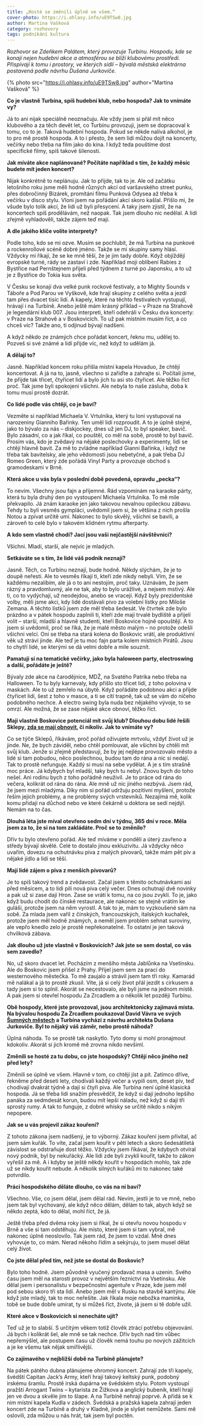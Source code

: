 ```yaml
---
title: „Hosté se změnili úplně ve všem.“
cover-photo: https://i.ohlasy.info/uE9TSw8.jpg
author: Martina Vašková
category: rozhovory
tags: podnikání kultura
---
```


*Rozhovor se Zdeňkem Palátem, který provozuje Turbínu. Hospodu, kde se konají nejen hudební akce a atmosférou se blíží klubovému prostředí. Přispívají k tomu i prostory, ve kterých sídlí – bývalá městská elektrárna postavená podle návrhu Dušana Jurkoviče.*

{% photo src="https://i.ohlasy.info/uE9TSw8.jpg" author="Martina Vašková" %}

**Co je vlastně Turbína, spíš hudební klub, nebo hospoda? Jak to vnímáte vy?**

Já to ani nijak speciálně neoznačuju. Ale vždy jsem si přál mít něco klubového a za těch devět let, co Turbínu provozuji, jsem se dopracoval k tomu, co to je. Taková hudební hospoda. Pokud se někde nalívá alkohol, je to pro mě prostě hospoda. A to i přesto, že sem lidi můžou dojít na koncerty, večírky nebo třeba na film jako do kina. I když teda pouštíme dost specifické filmy, spíš takové šílenosti.

**Jak míváte akce naplánované? Počítáte například s tím, že každý měsíc budete mít jeden koncert?**

Nijak konkrétně to neplánuju. Jak to přijde, tak to je. Ale od začátku letošního roku jsme měli hodně různých akcí od varšavského street punku, přes dobročinný Bizárek, promítání filmu Punková Odysea až třeba k večírku v disco stylu. Vloni jsem na pořádání akcí skoro kašlal. Přišlo mi, že všude bylo tolik akcí, že lidi už byli přesycení. A taky jsem zjistil, že na koncertech spíš prodělávám, než naopak. Tak jsem dlouho nic nedělal. A lidi zřejmě vyhladověli, takže zájem teď mají.

**A dle jakého klíče volíte interprety?**

Podle toho, kdo se mi ozve. Musím se pochlubit, že má Turbína na punkové a rockenrollové scéně dobré jméno. Takže se mi skupiny samy hlásí. Vždycky mi říkají, že se ke mně těší, že je jim tady dobře. Když objíždějí evropské turné, rády se zastaví i zde. Například moji oblíbení Rabies z Bystřice nad Pernštejnem přijeli před týdnem z turné po Japonsku, a to už je z Bystřice do Tokia kus světa.

V Česku se konají dva velké punk rockové festivaly, a to Mighty Sounds v Táboře a Pod Parou ve Vyškově, kde hrají skupiny z celého světa a jezdí tam přes dvacet tisíc lidí. A kapely, které na těchto festivalech vystupují, hrávají i na Turbíně. Anebo ještě mám krásný příklad – v Praze na Strahově je legendární klub 007. Jsou interpreti, kteří odehráli v Česku dva koncerty: v Praze na Strahově a v Boskovicích. To už pak místním musím říct, a co chceš víc? Takže ano, ti odjinud bývají nadšeni.

A když někdo ze známých chce pořádat koncert, řeknu mu, udělej to. Pozveš si své známé a lidí přijde víc, než když to udělám já.

**A dělají to?**

Jasně. Například koncem roku přišla místní kapela Hovaduo, že chtějí koncertovat. A já na to, jasně, všechno si zařiďte a zahrajte si. Počítali jsme, že přijde tak třicet, čtyřicet lidí a bylo jich tu asi sto čtyřicet. Ale těžko říct proč. Tak jsme byli spokojeni všichni. Ale nebyla to naše zásluha, doba k tomu musí prostě dozrát.

**Co lidé podle vás chtějí, co je baví?**

Vezměte si například Michaela V. Vrtulníka, který tu loni vystupoval na narozeniny Gianniho Bařinky. Ten uměl lidi rozproudit. A to je úplně stejné, jako to bývalo za nás – diskjockey, dnes už jen DJ, to byl speaker, bavič. Bylo zásadní, co a jak říkal, co pouštěl, co měl na sobě, prostě to byl bavič. Prosím vás, kdo je zvědavý na nějaké poslechovky a experimenty, lidi se chtějí hlavně bavit. Za mě to zvládne například Gianni Bařinka, i když ne třeba tak bavitelsky, ale jeho vědomosti jsou nebetyčné, a pak třeba DJ Romeo Green, který zde pořádá Vinyl Party a provozuje obchod s gramodeskami v Brně.

**Která akce u vás byla v poslední době povedená, opravdu „pecka“?**

To nevím. Všechny jsou fajn a příjemné. Rád vzpomínám na karaoke párty, která tu byla druhý den po vystoupení Michaela Vrtulníka. To mě mile překvapilo. Já znám karaoke jen jako takovou nevalnou opileckou zábavu. Tehdy tu byli vesměs gympláci, uvědomil jsem si, že většina z nich prošla Notou a zpívat určitě umí. Nakonec to bylo skvělý, všichni se bavili, a zároveň to celé bylo v takovém klidném rytmu afterparty.

**A kdo sem vlastně chodí? Jací jsou vaši nejčastější návštěvníci?**

Všichni. Mladí, starší, ale nejvíc je mladých.

**Setkáváte se s tím, že lidé váš podnik neznají?**

Jasně. Těch, co Turbínu neznají, bude hodně. Někdy slýchám, že je to doupě neřesti. Ale to vesměs říkají ti, kteří zde nikdy nebyli. Vím, že se každému nezalíbím, ale já o to ani nestojím, proč taky. Uznávám, že jsem rázný a pravdomluvný, ale ne tak, aby to bylo urážlivé, a nejsem mstivý. Ale ti, co to vydýchají, už neodejdou, anebo se vracejí. Když byly prezidentské volby, měli jsme akci, kdy lidé dostávali pivo za volební lístky pro Miloše Zemana. A těchto lístků jsem zde měl třeba šedesát. Ve čtvrtek zde bylo prázdno a v pátek hospodu zaplnili ti, kteří zde mají trvalé bydliště a přijeli volit – starší, mladší a hlavně studenti, kteří Boskovice hojně opouštějí. A to jsem si uvědomil, proč se říká, že je malé město malým – no protože odešli všichni velcí. Oni se třeba na stará kolena do Boskovic vrátí, ale produktivní věk už stráví jinde. Ale teď je tu moc fajn parta kolem místních Pirátů. Jsou to chytří lidé, se kterými se dá velmi dobře a mile souznít.

**Pamatuji si na tematické večírky, jako byla haloween party, electroswing a další, pořádáte je ještě?**

Bývaly zde akce na čarodějnice, MDŽ, na Svatého Patrika nebo třeba na Halloween. To tu byly karnevaly, kdy přišlo sto třicet lidí, z toho polovina v maskách. Ale to už zemřelo na úbytě. Když pořádáte podobnou akci a přijde čtyřicet lidí, šest z toho v masce, a ti se cítí trapně, tak už se vám do ničeho podobného nechce. A electro swing byla nuda bez nějakého vývoje, to se omrzí. Ale možná, že se zase nějaké akce obnoví, těžko říct.

**Mají vlastně Boskovice potenciál mít svůj klub? Dlouhou dobu lidé řešili Sklepy, [zda se mají obnovit](http://www.ohlasy.info/clanky/2017/08/sklepy-komentar.html), či nikoliv. Jak to vnímáte vy?**

Co se týče Sklepů, říkávám, proč pořád oživujete mrtvolu, vždyť život už je jinde. Ne, že bych záviděl, nebo chtěl pomlouvat, ale všichni by chtěli mít svůj klub. Jenže si zřejmě představují, že by jej nejlépe provozovalo město a lidé si tam pobudou, něco poslechnou, budou tam do rána a nic si nedají. Tak to prostě nefunguje. Každý si musí na sebe vydělat. A je s tím strašně moc práce. Já kdybych byl mladší, taky bych tu nebyl. Znovu bych do toho nešel. Ani rodinu bych z toho pořádně neuživil. Je to práce od rána do večera, kolikrát od rána do rána. Ale mně už nic jiného nezbývá. Jsem rád, že jsem mezi mladýma. Díky nim si pořád udržuju pozitivní myšlení, protože řeším jejich problémy, a ne problémy svých vrstevníků. Nezajímá mě, kolik komu přidají na důchod nebo ve které čekárně u doktora se sedí nejdýl. Nemám na to čas.

**Dlouhá léta jste míval otevřeno sedm dní v týdnu, 365 dní v roce. Měla jsem za to, že si na tom zakládáte. Proč se to změnilo?**

Dřív tu bylo otevřeno pořád. Ale teď míváme v pondělí a úterý zavřeno a středy bývají skvělé. Celé to dostalo jinou exkluzivitu. Já vždycky něco uvařím, dovezu na ochutnávku piva z malých pivovarů, takže mám pět piv a nějaké jídlo a lidi se těší.

**Mají lidé zájem o piva z menších pivovarů?**

Je to spíš takový trend a zvědavost. Začal jsem s těmito ochutnávkami asi před měsícem, a to lidi pili nová piva celý večer. Dnes ochutnají dvě novinky a pak už si zase dají Hron. Zase se vrátí k tomu, na co jsou zvyklí. To je, jako když budu chodit do čínské restaurace, ale nakonec se stejně vrátím ke guláši, protože jsem na něm vyrostl. A tak to je, mám to vyzkoušené sám na sobě. Za mlada jsem vařil z čínských, francouzských, italských kuchařek, protože jsem měl hodně známých, a neměl jsem problém sehnat suroviny, ale vepřo knedlo zelo je prostě nepřekonatelné. To ostatní je jen taková chvilková zábava.

**Jak dlouho už jste vlastně v Boskovicích? Jak jste se sem dostal, co vás sem zavedlo?**

No, už skoro dvacet let. Pocházím z menšího města Jablůnka na Vsetínsku. Ale do Boskovic jsem přišel z Prahy. Přijel jsem sem za prací do westernového městečka. To mě zaujalo a strávil jsem tam tři roky. Kamarád mě nalákal a já to prostě zkusil. Víte, já si celý život přál jezdit s cirkusem a tady jsem si to splnil. Akorát se necestovalo, ale byli jsme na jednom místě. A pak jsem si otevřel hospodu Za Zrcadlem a o několik let později Turbínu.

**Obě hospody, které jste provozoval, jsou architektonicky zajímavá místa. Na bývalou hospodu Za Zrcadlem poukazoval David Vávra ve svých [Šumných městech](https://www.ceskatelevize.cz/porady/1008546862-sumna-mesta/208522162350005-sumny-moravsky-kras/) a Turbína vychází z návrhu architekta Dušana Jurkoviče. Byl to nějaký váš záměr, nebo prostě náhoda?**

Úplná náhoda. To se prostě tak naskytlo. Tyto domy si mohl pronajmout kdokoliv. Akorát si jich kromě mě zrovna nikdo nevšiml.

**Změnili se hosté za tu dobu, co jste hospodský? Chtějí něco jiného než před lety?**

Změnili se úplně ve všem. Hlavně v tom, co chtějí jíst a pít. Zatímco dříve, řekněme před deseti lety, chodívali každý večer a vypili osm, deset piv, teď chodívají dvakrát týdně a dají si čtyři piva. Ale Turbína není úplně klasická hospoda. Já se třeba lidi snažím přesvědčit, že když si dají jednoho lepšího panáka za sedmdesát korun, budou mít lepší náladu, než když si dají tři sprostý rumy. A tak to funguje, z dobré whisky se určitě nikdo s nikým nepopere.

**Jak se u vás projevil zákaz kouření?**

Z tohoto zákona jsem nadšený, je to výborný. Zákaz kouření jsem přivítal, ač jsem sám kuřák. To víte, začal jsem kouřit v pěti letech a skoro šedesátiletá závislost se odstraňuje dost těžko. Vždycky jsem říkával, že kdybych otvíral nový podnik, byl by nekuřácký. Ale lidi zde byli zvyklí kouřit, takže to zákon vyřešil za mě. A i kdyby se ještě někdy kouřit v hospodách mohlo, tak zde už se nikdy kouřit nebude. A několik silných kuřáků mi to nakonec také potvrdilo.

**Práci hospodského děláte dlouho, co vás na ní baví?**

Všechno. Vše, co jsem dělal, jsem dělal rád. Nevím, jestli je to ve mně, nebo jsem tak byl vychovaný, ale když něco dělám, dělám to tak, abych když se někdo zeptá, kdo to dělal, mohl říct, že já.  

Ještě třeba před dvěma roky jsem si říkal, že si otevřu novou hospodu v Brně a vše si tam odstěhuju. Ale místo, které jsem si tam vybral, mě nakonec úplně neoslovilo. Tak jsem rád, že jsem to vzdal. Mně dnes vyhovuje to, co mám. Nerad někoho řídím a sekýruju, to jsem musel dělat celý život.

**Co jste dělal před tím, než jste se dostal do Boskovic?**

Bylo toho hodně. Jsem původně vyučený prodavač masa a uzenin. Svého času jsem měl na starosti provoz v největším řeznictví na Vsetínsku. Ale dělal jsem i personalistu v bezpečnostní agentuře v Praze, kde jsem měl pod sebou skoro tři sta lidí. Anebo jsem měl v Rusku na stavbě kantýnu. Ale když jste mladý, tak to moc neřešíte. Jak říkala moje nebožka maminka, tobě se bude dobře umírat, ty si můžeš říct, živote, já jsem si tě dobře užil.

**Které akce v Boskovicích si nenecháte ujít?**

Teď už je to slabší. S určitým věkem totiž člověk ztrácí potřebu objevování. Já bych i kolikrát šel, ale mně se tak nechce. Dřív bych nad tím vůbec nepřemýšlel, ale postupem času už člověk nemá touhu po nových zážitcích a je ke všemu tak nějak smířlivější.

**Co zajímavého v nejbližší době na Turbíně plánujete?**

Na pátek pátého dubna plánujeme ohromný koncert. Zahrají zde tři kapely, švédští Capitan Jack’s Army, kteří hrají takový keltský punk, podobný irskému šramlu. Prostě irská dupárna ve švédském stylu. Potom vystoupí pražští Arrogant Twins – kytarista ze Žižkova a anglický bubeník, kteří hrají jen ve dvou a skvěle jim to šlape. A na Turbíně nehrají poprvé. A přidá se k nim místní kapela Kudla v zádech. Švédská a pražská kapela zahrají jeden koncert zde na Turbíně a druhý v Kladně, jinde je slyšet nemůžete. Sami mě oslovili, zda můžou u nás hrát, tak jsem byl poctěn.
